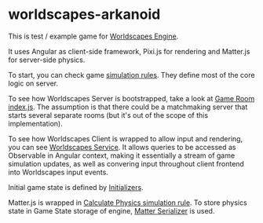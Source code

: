 # worldscapes-arkanoid

This is test / example game for [Worldscapes Engine](https://github.com/worldscapes/engine).

It uses Angular as client-side framework, Pixi.js for rendering and Matter.js for server-side physics.

To start, you can check game [simulation rules](./packages/game-room/src/rules/feature). They define most of the core logic on server.

To see how Worldscapes Server is bootstrapped, take a look at [Game Room index.js](packages/game-room/src/index.ts). The assumption is that there could be a matchmaking server that starts several separate rooms (but it's out of the scope of this implementation).

To see how Worldscapes Client is wrapped to allow input and rendering, you can see [Worldscapes Service](packages/frontend/src/app/services/worldscapes.service.ts). It allows queries to be accessed as Observable in Angular context, making it essentially a stream of game simulation updates, as well as convering input throughout client frontend into Worldscapes input events.

Initial game state is defined by [Initializers](packages/game-room/src/setup/initializers).

Matter.js is wrapped in [Calculate Physics simulation rule](ackages/game-room/src/rules/feature/physics/calculate-physics.ts). To store physics state in Game State storage of engine, [Matter Serializer](packages/common/src/engine/matter.serializer.ts) is used. 
